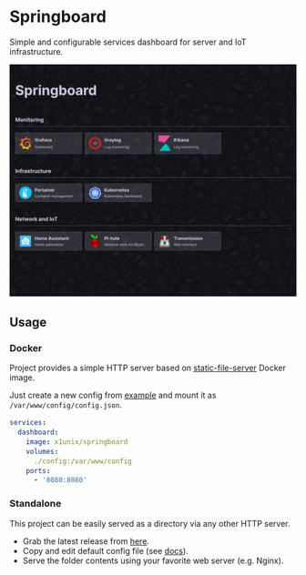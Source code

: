 # Springboard

Simple and configurable services dashboard for server and IoT infrastructure.

![preview](docs/screenshot.png)

## Usage

### Docker

Project provides a simple HTTP server based on [static-file-server](https://hub.docker.com/r/halverneus/static-file-server/) Docker image.

Just create a new config from [example](config/config.example.json) and mount it as `/var/www/config/config.json`.

```yaml
services:
  dashboard:
    image: x1unix/springboard
    volumes:
      ./config:/var/www/config
    ports:
      - '8080:8080'
```

### Standalone

This project can be easily served as a directory via any other HTTP server.

* Grab the latest release from [here](https://github.com/x1unix/springboard/releases/latest).
* Copy and edit default config file (see [docs](docs/config.md)).
* Serve the folder contents using your favorite web server (e.g. Nginx).
